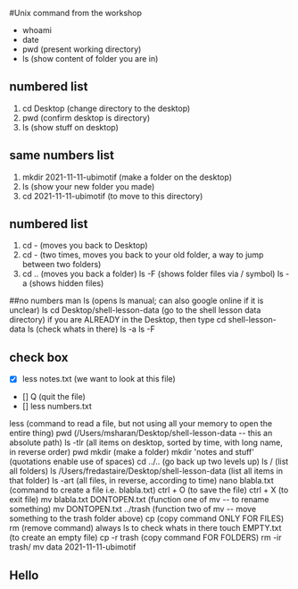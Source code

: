 #Unix command from the workshop
* whoami
* date
* pwd (present working directory)
* ls (show content of folder you are in)

## numbered list 

1. cd Desktop (change directory to the desktop)
2.  pwd (confirm desktop is directory)
3. ls (show stuff on desktop)


## same numbers list 

1. mkdir 2021-11-11-ubimotif (make a folder on the desktop)
1. ls (show your new folder you made)
1. cd 2021-11-11-ubimotif (to move to this directory)

## numbered list 

1. cd - (moves you back to Desktop)
1. cd - (two times, moves you back to your old folder, a way to jump between two folders)
1. cd .. (moves you back a folder)
ls -F (shows folder files via / symbol)
ls -a (shows hidden files)

##no numbers 
man ls (opens ls manual; can also google online if it is unclear)
ls
cd Desktop/shell-lesson-data (go to the shell lesson data directory)
if you are ALREADY in the Desktop, then type cd shell-lesson-data
ls (check whats in there)
ls -a
ls -F


## check box 
* [x] less notes.txt (we want to look at this file)
* [] Q (quit the file)
* [] less numbers.txt




less (command to read a file, but not using all your memory to open the entire thing)
pwd (/Users/msharan/Desktop/shell-lesson-data -- this an absolute path)
ls -tlr (all items on desktop, sorted by time, with long name, in reverse order)
pwd
mkdir (make a folder)
mkdir 'notes and stuff' (quotations enable use of spaces)
cd ../.. (go back up two levels up)
ls / (list all folders)
ls /Users/fredastaire/Desktop/shell-lesson-data (list all items in that folder)
ls -art (all files, in reverse, according to time)
nano blabla.txt (command to create a file i.e. blabla.txt)
ctrl + O (to save the file)
ctrl + X (to exit file)
mv blabla.txt DONTOPEN.txt (function one of mv -- to rename something)
mv DONTOPEN.txt ../trash (function two of mv -- move something to the trash folder above)
cp (copy command ONLY FOR FILES)
rm (remove command)
always ls to check whats in there
touch EMPTY.txt (to create an empty file)
cp -r trash (copy command FOR FOLDERS)
rm -ir trash/
mv data 2021-11-11-ubimotif

## Hello 
